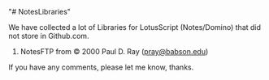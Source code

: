 "# NotesLibraries" 

We have collected a lot of Libraries for LotusScript (Notes/Domino) that did not store in Github.com.

1. NotesFTP from © 2000 Paul D. Ray (pray@babson.edu)

If you have any comments, please let me know, thanks.
